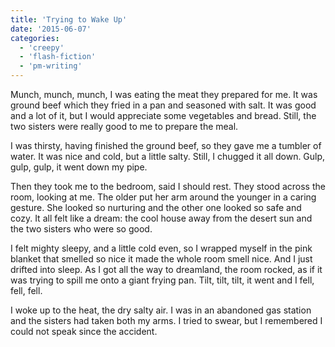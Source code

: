 ```yaml
---
title: 'Trying to Wake Up'
date: '2015-06-07'
categories:
  - 'creepy'
  - 'flash-fiction'
  - 'pm-writing'
---
```


Munch, munch, munch, I was eating the meat they prepared for me. It was ground
beef which they fried in a pan and seasoned with salt. It was good and a lot of
it, but I would appreciate some vegetables and bread. Still, the two sisters
were really good to me to prepare the meal.

<!-- truncate -->

I was thirsty, having finished the ground beef, so they gave me a tumbler of
water. It was nice and cold, but a little salty. Still, I chugged it all down.
Gulp, gulp, gulp, it went down my pipe.

Then they took me to the bedroom, said I should rest. They stood across the
room, looking at me. The older put her arm around the younger in a caring
gesture. She looked so nurturing and the other one looked so safe and cozy. It
all felt like a dream: the cool house away from the desert sun and the two
sisters who were so good.

I felt mighty sleepy, and a little cold even, so I wrapped myself in the pink
blanket that smelled so nice it made the whole room smell nice. And I just
drifted into sleep. As I got all the way to dreamland, the room rocked, as if it
was trying to spill me onto a giant frying pan. Tilt, tilt, tilt, it went and I
fell, fell, fell.

I woke up to the heat, the dry salty air. I was in an abandoned gas station and
the sisters had taken both my arms. I tried to swear, but I remembered I could
not speak since the accident.
